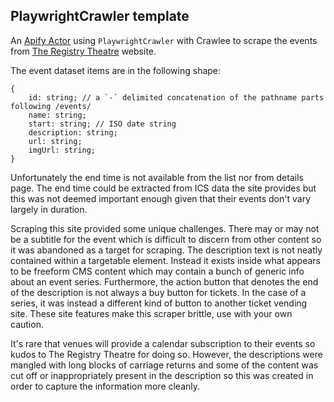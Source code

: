 ## PlaywrightCrawler template

 An [Apify Actor](https://apify.com/actors) using `PlaywrightCrawler` with Crawlee to scrape the events from [The Registry Theatre]() website.

The event dataset items are in the following shape:
```
{
    id: string; // a `-` delimited concatenation of the pathname parts following /events/
    name: string;
    start: string; // ISO date string
    description: string;
    url: string;
    imgUrl: string;
}
```

Unfortunately the end time is not available from the list nor from details page. The end time could be extracted from ICS data the site provides but this was not deemed important enough given that their events don't vary largely in duration.

Scraping this site provided some unique challenges. There may or may not be a subtitle for the event which is difficult to discern from other content so it was abandoned as a target for scraping. The description text is not neatly contained within a targetable element. Instead it exists inside what appears to be freeform CMS content which may contain a bunch of generic info about an event series. Furthermore, the action button that denotes the end of the description is not always a buy button for tickets. In the case of a series, it was instead a different kind of button to another ticket vending site. These site features make this scraper brittle, use with your own caution.

It's rare that venues will provide a calendar subscription to their events so kudos to The Registry Theatre for doing so. However, the descriptions were mangled with long blocks of carriage returns and some of the content was cut off or inappropriately present in the description so this was created in order to capture the information more cleanly.
